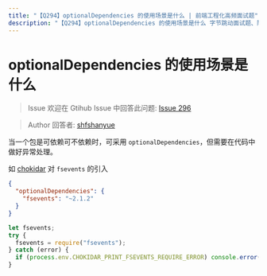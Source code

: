 ```yaml
---
title: "【Q294】optionalDependencies 的使用场景是什么 | 前端工程化高频面试题"
description: "【Q294】optionalDependencies 的使用场景是什么 字节跳动面试题、阿里腾讯面试题、美团小米面试题。"
---
```


# optionalDependencies 的使用场景是什么

> Issue
> 欢迎在 Gtihub Issue 中回答此问题: [Issue 296](https://github.com/shfshanyue/Daily-Question/issues/296)

> Author
> 回答者: [shfshanyue](https://github.com/shfshanyue)

当一个包是可依赖可不依赖时，可采用 `optionalDependencies`，但需要在代码中做好异常处理。

如 [chokidar](https://github.com/paulmillr/chokidar) 对 `fsevents` 的引入

```json
{
  "optionalDependencies": {
    "fsevents": "~2.1.2"
  }
}
```

```js
let fsevents;
try {
  fsevents = require("fsevents");
} catch (error) {
  if (process.env.CHOKIDAR_PRINT_FSEVENTS_REQUIRE_ERROR) console.error(error);
}
```
